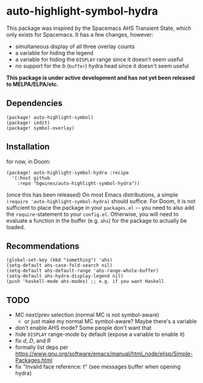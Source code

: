 # auto-highlight-symbol-hydra

This package was inspired by the Spacemacs AHS Transient State, which only exists for Spacemacs. It has a few changes, however:

* simultaneous display of all three overlay counts
* a variable for hiding the legend
* a variable for hiding the `DISPLAY` range since it doesn't seem useful
* no support for the _b_ (`buffer`) hydra head since it doesn't seem useful

**This package is under active development and has not yet been released to MELPA/ELPA/etc.**

## Dependencies

``` elisp
(package! auto-highlight-symbol)
(package! iedit)
(package! symbol-overlay)
```

## Installation

for now, in Doom:

```elisp
(package! auto-highlight-symbol-hydra :recipe
  '(:host github
    :repo "bgwines/auto-highlight-symbol-hydra"))
```

(once this has been released) On most Emacs distributions, a simple `(require 'auto-highlight-symbol-hydra)` should suffice. For Doom, it is not sufficient to place the package in your `packages.el` -- you need to also add the `require`-statement to your `config.el`. Otherwise, you will need to evaluate a function in the buffer (e.g. `ahs`) for the package to actually be loaded.

## Recommendations

```elisp
(global-set-key (kbd "something") 'ahs)
(setq-default ahs-case-fold-search nil)
(setq-default ahs-default-range 'ahs-range-whole-buffer)
(setq-default ahs-hydra-display-legend nil)
(push 'haskell-mode ahs-modes) ;; e.g. if you want Haskell
```

## TODO

* MC next/prev selection (normal MC is not symbol-aware)
    * or just make my normal MC symbol-aware? Maybe there's a variable
* don't enable AHS mode? Some people don't want that
* hide `DISPLAY` range-mode by default (expose a variable to enable it)
* fix _d_, _D_, and _R_
* formally list deps per https://www.gnu.org/software/emacs/manual/html_node/elisp/Simple-Packages.html
* fix "Invalid face reference: t" (see messages buffer when opening hydra)
